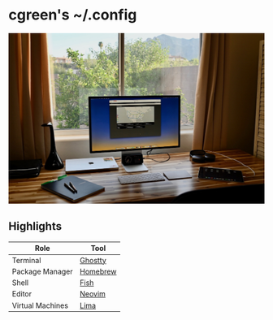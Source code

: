 # cgreen's ~/.config

![Workspace](workspace.jpeg)

## Highlights

| Role             | Tool                                                            |
| ---------------- | --------------------------------------------------------------- |
| Terminal         | [Ghostty](https://support.apple.com/guide/terminal/welcome/mac) |
| Package Manager  | [Homebrew](https://brew.sh)                                     |
| Shell            | [Fish](https://fishshell.com)                                   |
| Editor           | [Neovim](https://neovim.io)                                     |
| Virtual Machines | [Lima](https://lima-vm.io)                                      |
